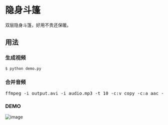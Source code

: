 # 隐身斗篷
双层隐身斗篷，好用不贵还保暖。

## 用法

### 生成视频
```bash
$ python demo.py
```

### 合并音频

<pre>
ffmpeg -i output.avi -i audio.mp3 -t 10 -c:v copy -c:a aac -strict experimental -map 0:v:0 -map 1:a:0 output.mp4
</pre>

### DEMO

![image](https://github.com/foamliu/Invisibility-Cloak/raw/master/images/demo.gif)